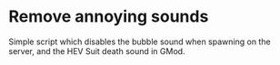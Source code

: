 # Remove annoying sounds
Simple script which disables the bubble sound when spawning on the server, and the HEV Suit death sound in GMod.
